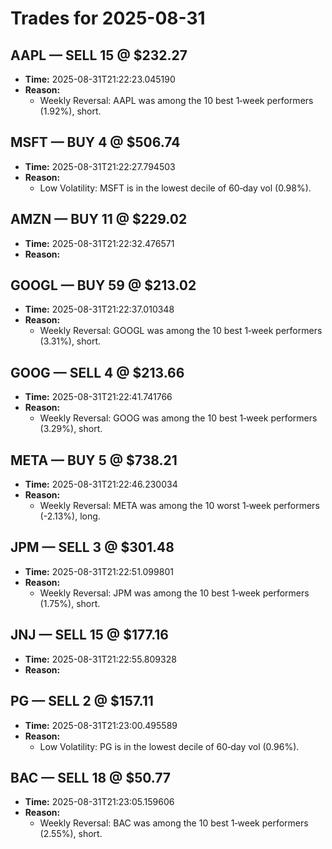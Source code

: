 # Trades for 2025-08-31

## AAPL — SELL 15 @ $232.27
- **Time:** 2025-08-31T21:22:23.045190
- **Reason:**
  - Weekly Reversal: AAPL was among the 10 best 1‑week performers (1.92%), short.

## MSFT — BUY 4 @ $506.74
- **Time:** 2025-08-31T21:22:27.794503
- **Reason:**
  - Low Volatility: MSFT is in the lowest decile of 60‑day vol (0.98%).

## AMZN — BUY 11 @ $229.02
- **Time:** 2025-08-31T21:22:32.476571
- **Reason:**

## GOOGL — BUY 59 @ $213.02
- **Time:** 2025-08-31T21:22:37.010348
- **Reason:**
  - Weekly Reversal: GOOGL was among the 10 best 1‑week performers (3.31%), short.

## GOOG — SELL 4 @ $213.66
- **Time:** 2025-08-31T21:22:41.741766
- **Reason:**
  - Weekly Reversal: GOOG was among the 10 best 1‑week performers (3.29%), short.

## META — BUY 5 @ $738.21
- **Time:** 2025-08-31T21:22:46.230034
- **Reason:**
  - Weekly Reversal: META was among the 10 worst 1‑week performers (-2.13%), long.

## JPM — SELL 3 @ $301.48
- **Time:** 2025-08-31T21:22:51.099801
- **Reason:**
  - Weekly Reversal: JPM was among the 10 best 1‑week performers (1.75%), short.

## JNJ — SELL 15 @ $177.16
- **Time:** 2025-08-31T21:22:55.809328
- **Reason:**

## PG — SELL 2 @ $157.11
- **Time:** 2025-08-31T21:23:00.495589
- **Reason:**
  - Low Volatility: PG is in the lowest decile of 60‑day vol (0.96%).

## BAC — SELL 18 @ $50.77
- **Time:** 2025-08-31T21:23:05.159606
- **Reason:**
  - Weekly Reversal: BAC was among the 10 best 1‑week performers (2.55%), short.

